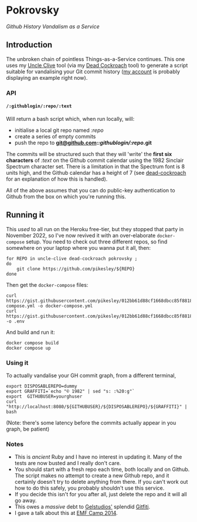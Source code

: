# Pokrovsky

_Github History Vandalism as a Service_

## Introduction

The unbroken chain of pointless Things-as-a-Service continues. This one uses my [Uncle Clive](//github.com/pikesley/uncle-clive) tool (via my [Dead Cockroach](//github.com/pikesley/dead-cockroach) tool) to generate a script suitable for vandalising your Git commit history ([my account](//github.com/pikesley) is probably displaying an example right now).

### API

#### `/:githublogin/:repo/:text`

Will return a bash script which, when run locally, will:

* initialise a local git repo named _:repo_
* create a series of empty commits
* push the repo to **git@github.com:_:githublogin/:repo_.git**

The commits will be structured such that they will 'write' the **first six characters** of _:text_ on the Github commit calendar using the 1982 Sinclair Spectrum character set. There is a limitation in that the Spectrum font is 8 units high, and the Github calendar has a height of 7 (see [dead-cockroach](//github.com/pikesley/dead-cockroach/blob/master/README.md) for an explanation of how this is handled).

All of the above assumes that you can do public-key authentication to Github from the box on which you're running this.

## Running it

This *used* to all run on the Heroku free-tier, but they stopped that party in November 2022, so I've now revived it with an over-elaborate `docker-compose` setup. You need to check out three different repos, so find somewhere on your laptop where you wanna put it all, then:

```
for REPO in uncle-clive dead-cockroach pokrovsky ;
do
    git clone https://github.com/pikesley/${REPO}
done
```

Then get the `docker-compose` files:

```
curl https://gist.githubusercontent.com/pikesley/012bb61d88cf1668dbcc85f8818c0849/raw/6f21fbe98b3f1f111fc4b08de757e644d1477f2a/docker-compose.yml -o docker-compose.yml
curl https://gist.githubusercontent.com/pikesley/012bb61d88cf1668dbcc85f8818c0849/raw/6f21fbe98b3f1f111fc4b08de757e644d1477f2a/.env -o .env
```

And build and run it:

```
docker compose build
docker compose up
```

### Using it

To actually vandalise your GH commit graph, from a different terminal,

```
export DISPOSABLEREPO=dummy
export GRAFFITI=`echo "© 1982" | sed "s: :%20:g"`
export  GITHUBUSER=yourghuser
curl "http://localhost:8080/${GITHUBUSER}/${DISPOSABLEREPO}/${GRAFFITI}" | bash
```

(Note: there's some latency before the commits actually appear in you graph, be patient)

### Notes

* This is *ancient* Ruby and I have no interest in updating it. Many of the tests are now busted and I really don't care.
* You should start with a fresh repo each time, both locally and on Github. The script makes no attempt to create a new Github repo, and it certainly doesn't try to delete anything from there. If you can't work out how to do this safely, you probably shouldn't use this service.
* If you decide this isn't for you after all, just delete the repo and it will all go away.
* This owes a _massive_ debt to [Gelstudios'](//github.com/gelstudios) splendid [Gitfiti](//github.com/gelstudios/gitfiti).
* I gave a talk about this at [EMF Camp 2014](//sam.pikesley.org/talks/#vandalising-your-github-commit-history-emf-2014).
